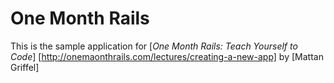 # One Month Rails

This is the sample application for [*One Month Rails: Teach Yourself to Code*] [http://onemaonthrails.com/lectures/creating-a-new-app] 
by [Mattan Griffel]